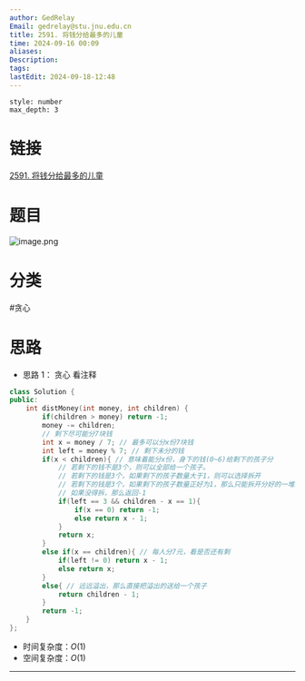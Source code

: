 ```yaml
---
author: GedRelay
Email: gedrelay@stu.jnu.edu.cn
title: 2591. 将钱分给最多的儿童
time: 2024-09-16 00:09
aliases: 
Description: 
tags: 
lastEdit: 2024-09-18-12:48
---
```


```toc
style: number
max_depth: 3
```

# 链接
[2591. 将钱分给最多的儿童](https://leetcode.cn/problems/distribute-money-to-maximum-children/) 

# 题目
![image.png](https://ged-pic-bed.oss-cn-guangzhou.aliyuncs.com/img/202409160009570.png)


# 分类
#贪心 

# 思路
- 思路 1：
贪心
看注释


```cpp
class Solution {
public:
    int distMoney(int money, int children) {
        if(children > money) return -1;
        money -= children;
        // 剩下尽可能分7块钱
        int x = money / 7; // 最多可以分x份7块钱
        int left = money % 7; // 剩下未分的钱
        if(x < children){ // 意味着能分x份，身下的钱(0~6)给剩下的孩子分
            // 若剩下的钱不是3个，则可以全部给一个孩子。
            // 若剩下的钱是3个，如果剩下的孩子数量大于1，则可以选择拆开
            // 若剩下的钱是3个，如果剩下的孩子数量正好为1，那么只能拆开分好的一堆7块钱
            // 如果没得拆，那么返回-1
            if(left == 3 && children - x == 1){
                if(x == 0) return -1;
                else return x - 1;
            }
            return x;
        }
        else if(x == children){ // 每人分7元，看是否还有剩
            if(left != 0) return x - 1;
            else return x;
        }
        else{ // 远远溢出，那么直接把溢出的送给一个孩子
            return children - 1;
        }
        return -1;
    }
};
```


- 时间复杂度：${O\left( 1 \right)  }$ 
- 空间复杂度：${O\left( 1 \right)  }$ 


---

